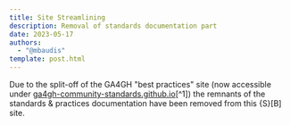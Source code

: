 ```yaml
---
title: Site Streamlining
description: Removal of standards documentation part
date: 2023-05-17
authors:
  - "@mbaudis"
template: post.html
---
```


Due to the split-off of the GA4GH "best practices" site (now accessible under
[ga4gh-community-standards.github.io](http://ga4gh-community-standards.github.io)[^1])
the remnants of the standards & practices documentation have been removed from
this {S}[B] site.
